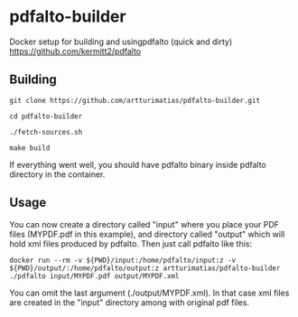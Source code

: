 # pdfalto-builder
Docker setup for building and usingpdfalto (quick and dirty)
https://github.com/kermitt2/pdfalto


## Building

	git clone https://github.com/artturimatias/pdfalto-builder.git

	cd pdfalto-builder

	./fetch-sources.sh

	make build

If everything went well, you should have pdfalto binary inside pdfalto directory in the container.

## Usage

You can now create a directory called "input" where you place your PDF files (MYPDF.pdf in this example), and directory called "output" which will hold xml files produced by pdfalto.
Then just call pdfalto like this: 


	docker run --rm -v ${PWD}/input:/home/pdfalto/input:z -v ${PWD}/output/:/home/pdfalto/output:z artturimatias/pdfalto-builder ./pdfalto input/MYPDF.pdf output/MYPDF.xml


You can omit the last argument (./output/MYPDF.xml). In that case xml files are created in the "input" directory among with original pdf files. 


